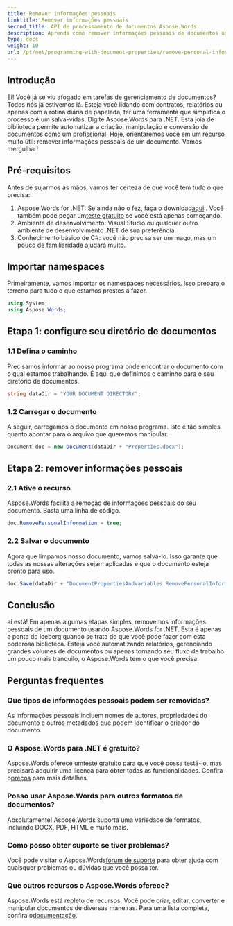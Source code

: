 ```yaml
---
title: Remover informações pessoais
linktitle: Remover informações pessoais
second_title: API de processamento de documentos Aspose.Words
description: Aprenda como remover informações pessoais de documentos usando Aspose.Words for .NET com este guia passo a passo. Simplifique o gerenciamento de documentos.
type: docs
weight: 10
url: /pt/net/programming-with-document-properties/remove-personal-information/
---
```

## Introdução

Ei! Você já se viu afogado em tarefas de gerenciamento de documentos? Todos nós já estivemos lá. Esteja você lidando com contratos, relatórios ou apenas com a rotina diária de papelada, ter uma ferramenta que simplifica o processo é um salva-vidas. Digite Aspose.Words para .NET. Esta joia de biblioteca permite automatizar a criação, manipulação e conversão de documentos como um profissional. Hoje, orientaremos você em um recurso muito útil: remover informações pessoais de um documento. Vamos mergulhar!

## Pré-requisitos

Antes de sujarmos as mãos, vamos ter certeza de que você tem tudo o que precisa:

1.  Aspose.Words for .NET: Se ainda não o fez, faça o download[aqui](https://releases.aspose.com/words/net/) . Você também pode pegar um[teste gratuito](https://releases.aspose.com/) se você está apenas começando.
2. Ambiente de desenvolvimento: Visual Studio ou qualquer outro ambiente de desenvolvimento .NET de sua preferência.
3. Conhecimento básico de C#: você não precisa ser um mago, mas um pouco de familiaridade ajudará muito.

## Importar namespaces

Primeiramente, vamos importar os namespaces necessários. Isso prepara o terreno para tudo o que estamos prestes a fazer.

```csharp
using System;
using Aspose.Words;
```

## Etapa 1: configure seu diretório de documentos

### 1.1 Defina o caminho

Precisamos informar ao nosso programa onde encontrar o documento com o qual estamos trabalhando. É aqui que definimos o caminho para o seu diretório de documentos.

```csharp
string dataDir = "YOUR DOCUMENT DIRECTORY";
```

### 1.2 Carregar o documento

A seguir, carregamos o documento em nosso programa. Isto é tão simples quanto apontar para o arquivo que queremos manipular.

```csharp
Document doc = new Document(dataDir + "Properties.docx");
```

## Etapa 2: remover informações pessoais

### 2.1 Ative o recurso

Aspose.Words facilita a remoção de informações pessoais do seu documento. Basta uma linha de código.

```csharp
doc.RemovePersonalInformation = true;
```

### 2.2 Salvar o documento

Agora que limpamos nosso documento, vamos salvá-lo. Isso garante que todas as nossas alterações sejam aplicadas e que o documento esteja pronto para uso.

```csharp
doc.Save(dataDir + "DocumentPropertiesAndVariables.RemovePersonalInformation.docx");
```

## Conclusão

aí está! Em apenas algumas etapas simples, removemos informações pessoais de um documento usando Aspose.Words for .NET. Esta é apenas a ponta do iceberg quando se trata do que você pode fazer com esta poderosa biblioteca. Esteja você automatizando relatórios, gerenciando grandes volumes de documentos ou apenas tornando seu fluxo de trabalho um pouco mais tranquilo, o Aspose.Words tem o que você precisa.

## Perguntas frequentes

### Que tipos de informações pessoais podem ser removidas?

As informações pessoais incluem nomes de autores, propriedades do documento e outros metadados que podem identificar o criador do documento.

### O Aspose.Words para .NET é gratuito?

 Aspose.Words oferece um[teste gratuito](https://releases.aspose.com/) para que você possa testá-lo, mas precisará adquirir uma licença para obter todas as funcionalidades. Confira o[preços](https://purchase.aspose.com/buy) para mais detalhes.

### Posso usar Aspose.Words para outros formatos de documentos?

Absolutamente! Aspose.Words suporta uma variedade de formatos, incluindo DOCX, PDF, HTML e muito mais. 

### Como posso obter suporte se tiver problemas?

 Você pode visitar o Aspose.Words[fórum de suporte](https://forum.aspose.com/c/words/8) para obter ajuda com quaisquer problemas ou dúvidas que você possa ter.

### Que outros recursos o Aspose.Words oferece?

Aspose.Words está repleto de recursos. Você pode criar, editar, converter e manipular documentos de diversas maneiras. Para uma lista completa, confira o[documentação](https://reference.aspose.com/words/net/).